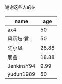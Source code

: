 谢谢这些人的☕️

name | age
---- | ---
ax4 | 50
风雨坛·君 | 50
陆小凤 | 28.88
朋鑫 | 18.88
JenkinsY94 | 9.99
yudun1989 | 50
